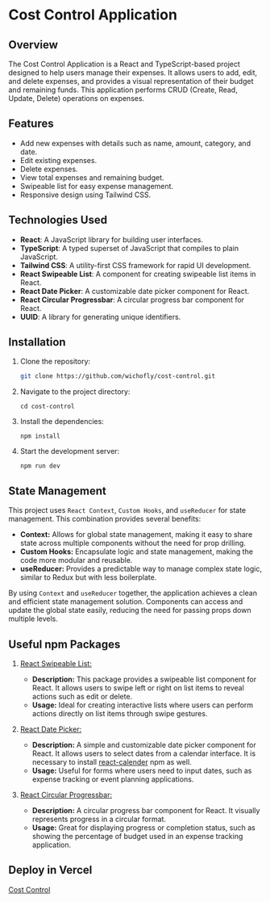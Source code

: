 # Cost Control Application

## Overview

The Cost Control Application is a React and TypeScript-based project designed to help users manage their expenses. It allows users to add, edit, and delete expenses, and provides a visual representation of their budget and remaining funds. This application performs CRUD (Create, Read, Update, Delete) operations on expenses.

## Features

- Add new expenses with details such as name, amount, category, and date.
- Edit existing expenses.
- Delete expenses.
- View total expenses and remaining budget.
- Swipeable list for easy expense management.
- Responsive design using Tailwind CSS.

## Technologies Used

- **React**: A JavaScript library for building user interfaces.
- **TypeScript**: A typed superset of JavaScript that compiles to plain JavaScript.
- **Tailwind CSS**: A utility-first CSS framework for rapid UI development.
- **React Swipeable List**: A component for creating swipeable list items in React.
- **React Date Picker**: A customizable date picker component for React.
- **React Circular Progressbar**: A circular progress bar component for React.
- **UUID**: A library for generating unique identifiers.

## Installation

1. Clone the repository:

   ```bash
   git clone https://github.com/wichofly/cost-control.git
   ```

2. Navigate to the project directory:

   ```
   cd cost-control
   ```

3. Install the dependencies:

   ```
   npm install
   ```

4. Start the development server:

   ```
   npm run dev
   ```

## State Management

This project uses `React Context`, `Custom Hooks`, and `useReducer` for state management. This combination provides several benefits:

- **Context:** Allows for global state management, making it easy to share state across multiple components without the need for prop drilling.
- **Custom Hooks:** Encapsulate logic and state management, making the code more modular and reusable.
- **useReducer:** Provides a predictable way to manage complex state logic, similar to Redux but with less boilerplate.

By using `Context` and `useReducer` together, the application achieves a clean and efficient state management solution. Components can access and update the global state easily, reducing the need for passing props down multiple levels.

## Useful npm Packages

1. [React Swipeable List:](https://www.npmjs.com/package/react-swipeable-list)

   - **Description:** This package provides a swipeable list component for React. It allows users to swipe left or right on list items to reveal actions such as edit or delete.
   - **Usage:** Ideal for creating interactive lists where users can perform actions directly on list items through swipe gestures.

2. [React Date Picker:](https://www.npmjs.com/package/react-date-picker)

   - **Description:** A simple and customizable date picker component for React. It allows users to select dates from a calendar interface. It is necessary to install [react-calender](https://github.com/wojtekmaj/react-calendar) npm as well.
   - **Usage:** Useful for forms where users need to input dates, such as expense tracking or event planning applications.

3. [React Circular Progressbar:](https://www.npmjs.com/package/react-circular-progressbar)

   - **Description:** A circular progress bar component for React. It visually represents progress in a circular format.
   - **Usage:** Great for displaying progress or completion status, such as showing the percentage of budget used in an expense tracking application.

## Deploy in Vercel

[Cost Control](https://cost-control-red.vercel.app/)
